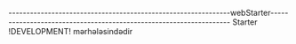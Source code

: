 --------------------------------------------------------------webStarter-------------------------------------------------------------------
Starter !DEVELOPMENT! mərhələsindədir
